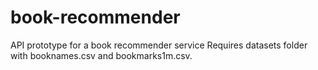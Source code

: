 # book-recommender
API prototype for a book recommender service
Requires datasets folder with booknames.csv and bookmarks1m.csv.
